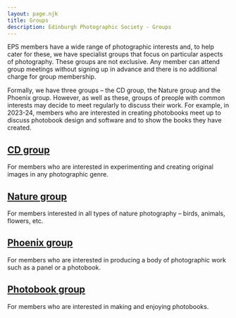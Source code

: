 ```yaml
---
layout: page.njk
title: Groups
description: Edinburgh Photographic Society - Groups
---
```


EPS members have a wide range of photographic interests and, to help cater for these, we have specialist groups that focus on particular aspects of photography. These groups are not exclusive. Any member can attend group meetings without signing up in advance and there is no additional charge for group membership.

Formally, we have three groups – the CD group, the Nature group and the Phoenix group. However, as well as these, groups of preople with common interests may decide to meet regularly to discuss their work. For example, in 2023-24, members who are interested in creating photobooks meet up to discuss photobook design and software and to show the books they have created.

## [CD group](/creative-digital)

For members who are interested in experimenting and creating original images in any photographic genre.

## [Nature group](/nature-group/)

For members interested in all types of nature photography – birds, animals, flowers, etc.

## [Phoenix group](/phoenix/)

For members who are interested in producing a body of photographic work such as a panel or a photobook.

## [Photobook group](/photobooks/)

For members who are interested in making and enjoying photobooks.
